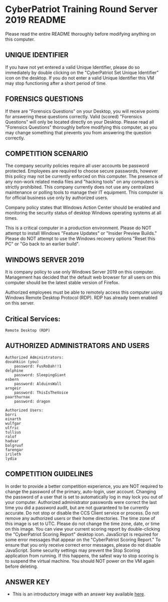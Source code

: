 # CyberPatriot Training Round Server 2019 README
Please read the entire README thoroughly before modifying anything on this computer.
## UNIQUE IDENTIFIER
If you have not yet entered a valid Unique Identifier, please do so immediately by double clicking on the "CyberPatriot Set Unique Identifier" icon on the desktop. If you do not enter a valid Unique Identifier this VM may stop functioning after a short period of time.

## FORENSICS QUESTIONS
If there are "Forensics Questions" on your Desktop, you will receive points for answering these questions correctly. Valid (scored) "Forensics Questions" will only be located directly on your Desktop. Please read all "Forensics Questions" thoroughly before modifying this computer, as you may change something that prevents you from answering the question correctly.

## COMPETITION SCENARIO
The company security policies require all user accounts be password protected. Employees are required to choose secure passwords, however this policy may not be currently enforced on this computer. The presence of any non-work related media files and "hacking tools" on any computers is strictly prohibited. This company currently does not use any centralized maintenance or polling tools to manage their IT equipment. This computer is for official business use only by authorized users.

Company policy states that Windows Action Center should be enabled and monitoring the security status of desktop Windows operating systems at all times.

This is a critical computer in a production environment. Please do NOT attempt to install Windows "Feature Updates" or "Insider Preview Builds." Please do NOT attempt to use the Windows recovery options "Reset this PC" or "Go back to an earlier build".

## WINDOWS SERVER 2019
It is company policy to use only Windows Server 2019 on this computer. Management has decided that the default web browser for all users on this computer should be the latest stable version of Firefox.

Authorized employees must be able to remotely access this computer using Windows Remote Desktop Protocol (RDP). RDP has already been enabled on this server.

## Critical Services:
```
Remote Desktop (RDP)
```
## AUTHORIZED ADMINISTRATORS AND USERS
```
Authorized Administrators:
dovahkiin (you)
	password: FusRoDah!!1
delphine
	password: SleepingGiant
esbern
	password: AlduinsWall
arngeir
	password: ThisIsTheVoice
paarthurnax
	password: dragon

Authorized Users:
borri
einarth
wulfgar
ulfric
tullius
ralof
hadvar
balgruuf
farengar
irileth
lydia
```
## COMPETITION GUIDELINES
In order to provide a better competition experience, you are NOT required to change the password of the primary, auto-login, user account. Changing the password of a user that is set to automatically log in may lock you out of your computer.
Authorized administrator passwords were correct the last time you did a password audit, but are not guaranteed to be currently accurate.
Do not stop or disable the CCS Client service or process.
Do not remove any authorized users or their home directories.
The time zone of this image is set to UTC. Please do not change the time zone, date, or time on this image.
You can view your current scoring report by double-clicking the "CyberPatriot Scoring Report" desktop icon.
JavaScript is required for some error messages that appear on the "CyberPatriot Scoring Report." To ensure that you only receive correct error messages, please do not disable JavaScript.
Some security settings may prevent the Stop Scoring application from running. If this happens, the safest way to stop scoring is to suspend the virtual machine. You should NOT power on the VM again before deleting.

## ANSWER KEY

* This is an introductory image with an answer key available [here](./CPXVI_Server2019_Training_Answer_Key.pdf).